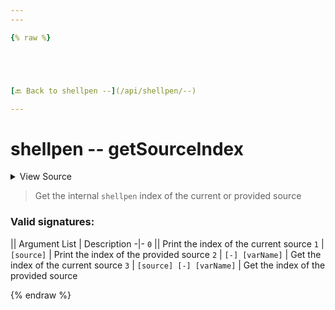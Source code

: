 ```yaml
---
---

{% raw %}





[🔙 Back to shellpen --](/api/shellpen/--)

---
```








<!-- Todo, if there are no subcommands under the child commands, use a smaller heading size -->

# shellpen -- getSourceIndex



<details>
  <summary>View Source</summary>

{% endraw %}
{% highlight sh %}
if [ $# -eq 1 ]
then
  local __shellpen__sources_exists_sourceIndex=''
  for __shellpen__sources_exists_sourceIndex in "${!_SHELLPEN_SOURCES[@]}"
  do
    if [ "$1" = "${_SHELLPEN_SOURCES[$__shellpen__sources_exists_sourceIndex]}" ]
    then
      if [ $# -eq 2 ]
      then
        printf "$__shellpen__sources_exists_sourceIndex" 
      fi
      return 0
    fi
  done
  return 1
elif [ $# -eq 2 ]
then
  local __shellpen__sources_exists_sourceIndex=''
  for __shellpen__sources_exists_sourceIndex in "${!_SHELLPEN_SOURCES[@]}"
  do
    if [ "$1" = "${_SHELLPEN_SOURCES[$__shellpen__sources_exists_sourceIndex]}" ]
    then
      if [ $# -eq 2 ]
      then
        printf -v "$2" "$__shellpen__sources_exists_sourceIndex" 
      fi
      return 0
    fi
  done
  return 1
else
  shellpen -- errors argumentError '%s\n%s' 'Invalid arguments' "Command: ${__shellpen__originalCliCommands[*]}"
  return 1
fi
{% endhighlight %}
{% raw %}

</details>



> Get the internal `shellpen` index of the current or provided source

### Valid signatures:

|| Argument List | Description
-|-
`0` || Print the index of the current source
`1` | `[source]` | Print the index of the provided source
`2` | `[-] [varName]` | Get the index of the current source
`3` | `[source] [-] [varName]` | Get the index of the provided source








  
{% endraw %}

